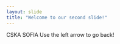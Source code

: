 ```yaml
---
layout: slide
title: "Welcome to our second slide!"
---
```

CSKA SOFIA
Use the left arrow to go back!

